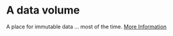 # A data volume

A place for immutable data ... most of the time. [More Information](http://docs.docker.com/engine/userguide/dockervolumes/)
